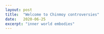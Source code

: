 ```yaml
---
layout: post
title:  "Welcome to Chinmoy controversies"
date:   2020-06-25
excerpt: "inner world embodies"
---
```

